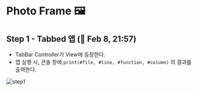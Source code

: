 # Photo Frame 🖼
## Step 1 - Tabbed 앱 (🎉 Feb 8, 21:57)

- TabBar Controller가 View에 등장한다.
- 앱 실행 시, 콘솔 창에 `print(#file, #line, #function, #column)` 의 결과를 출력한다.

![step1](https://user-images.githubusercontent.com/72188416/107200595-40efbc80-6a3b-11eb-9d9c-22c2d22e145f.png)


